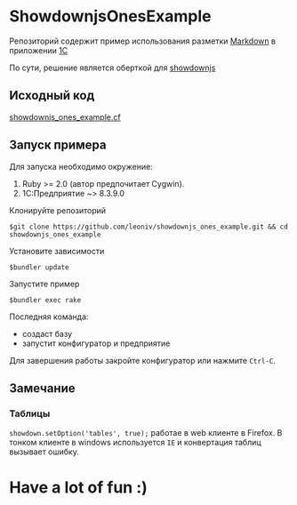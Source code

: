 # ShowdownjsOnesExample

Репозиторий содержит пример использования разметки
[Markdown](http://daringfireball.net/projects/markdown/) в приложении
[1С](http://1c.ru)

По сути, решение является оберткой для [showdownjs](https://github.com/showdownjs/showdown)

## Исходный код

[showdownjs_ones_example.cf](showdownjs_ones_example.cf)

## Запуск примера

Для запуска необходимо окружение:

1. Ruby >= 2.0 (автор предпочитает Cygwin).
2. 1С:Предприятие ~> 8.3.9.0

Клонируйте репозиторий

    $git clone https://github.com/leoniv/showdownjs_ones_example.git && cd showdownjs_ones_example

Установите зависимости

    $bundler update

Запустите пример

    $bundler exec rake

Последняя команда:
- создаст базу
- запустит конфигуратор и предприятие

Для завершения работы закройте конфигуратор или нажмите `Ctrl-C`.

## Замечание

### Таблицы

`showdown.setOption('tables', true);` работае в web клиенте в Firefox. В тонком
клиенте в windows используется `IE` и конвертация таблиц вызывает ошибку.

# Have a lot of fun :)
